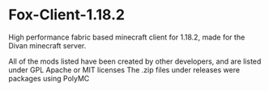 # Fox-Client-1.18.2
High performance fabric based minecraft client for 1.18.2, made for the Divan minecraft server.

All of the mods listed have been created by other developers, and are listed under GPL Apache or MIT licenses
The .zip files under releases were packages using PolyMC
